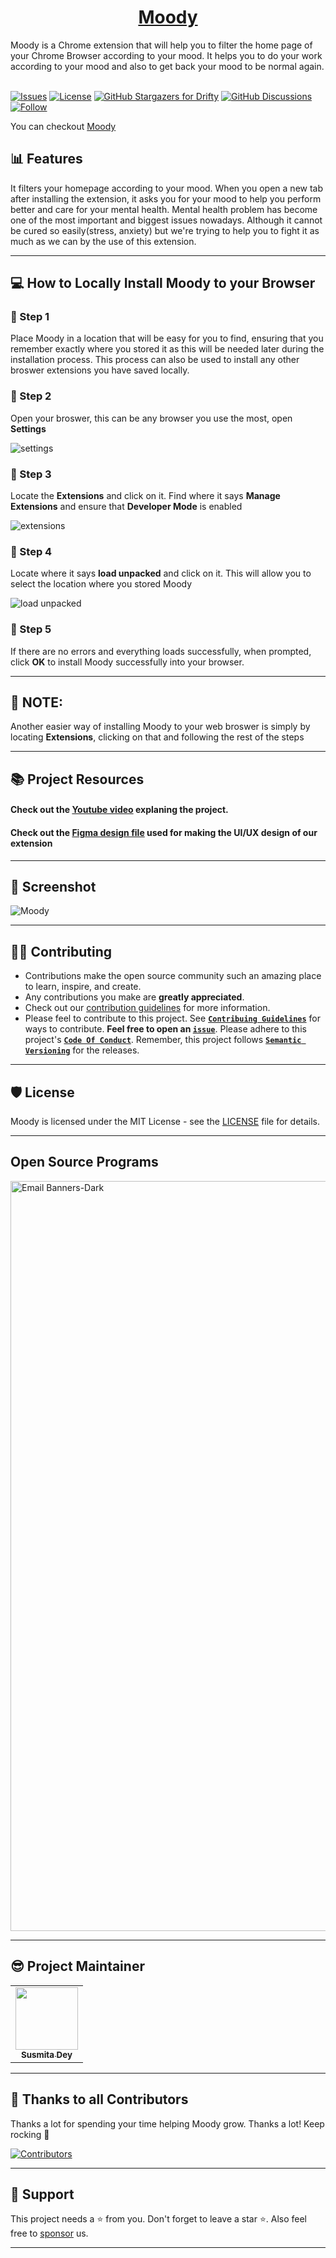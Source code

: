 <h1 align=center><a href="https://github.com/Susmita-Dey/Moody">Moody</a></h1>
Moody is a Chrome extension that will help you to filter the home page of your Chrome Browser according to your mood. It helps you to do your work according to your mood and also to get back your mood to be normal again.
 
<br />
<br />

[![Issues](https://img.shields.io/github/issues/Susmita-Dey/Moody)](https://github.com/Susmita-Dey/Moody/issues)
[![License](https://img.shields.io/github/license/Susmita-Dey/Moody)](https://github.com/Susmita-Dey/Moody/blob/master/LICENSE)
[![GitHub Stargazers for Drifty](https://img.shields.io/github/stars/Susmita-Dey/Moody?label=Leave%20a%20star&style=social)](https://github.com/Susmita-Dey/Moody/stargazers)
[![GitHub Discussions](https://img.shields.io/github/discussions/Susmita-Dey/Moody)](https://github.com/Susmita-Dey/Moody/discussions)
[![Follow](https://img.shields.io/twitter/follow/its_SusmitaDey?style=social)](https://twitter.com/its_SusmitaDey)

You can checkout [Moody](https://susmita-dey.github.io/Moody/)

## 📊 Features 
It filters your homepage according to your mood. When you open a new tab after installing the extension, it asks you for your mood to help you perform better and care for your mental health. Mental health problem has become one of the most important and biggest issues nowadays. Although it cannot be cured so easily(stress, anxiety) but we're trying to help you to fight it as much as we can by the use of this extension. 

---

## 💻 How to Locally Install Moody to your Browser

### 📍 Step 1
Place Moody in a location that will be easy for you to find, ensuring that you remember exactly where you stored it as this will be needed later during the installation process. This process can also be used to install any other broswer extensions you have saved locally.

### 📍 Step 2
Open your broswer, this can be any browser you use the most, open **Settings**

![settings](https://user-images.githubusercontent.com/74776297/166063147-17eca9b6-c446-4c0c-856b-8c948826bc4d.png)

### 📍 Step 3
Locate the **Extensions** and click on it. Find where it says **Manage Extensions** and ensure that **Developer Mode** is enabled

![extensions](https://user-images.githubusercontent.com/74776297/166063436-b2c05d79-960f-43e8-ae99-3c246269ac62.png)

### 📍 Step 4
Locate where it says **load unpacked** and click on it. This will allow you to select the location where you stored Moody

![load unpacked](https://user-images.githubusercontent.com/74776297/166063822-ac830f3c-ad51-43e7-af45-b24bb6f2c96b.png)

### 📍 Step 5
If there are no errors and everything loads successfully, when prompted, click **OK** to install Moody successfully into your browser.

---

## 📌 NOTE:

Another easier way of installing Moody to your web broswer is simply by locating **Extensions**, clicking on that and following the rest of the steps

---

## 📚 Project Resources

#### Check out the [Youtube video](https://youtu.be/jSUDUitqoOI) explaning the project.

#### Check out the [Figma design file](https://www.figma.com/file/HthSH20cAg6WXbjLOW8af9/Moody---Chrome-Extension?node-id=0%3A1) used for making the UI/UX design of our extension

---

## 📸 Screenshot 
![Moody](https://user-images.githubusercontent.com/79099734/191542470-a779e564-2d7d-403e-ab5c-8acbd24b5558.png)

---

## 👨‍💻 Contributing 

- Contributions make the open source community such an amazing place to learn, inspire, and create.
- Any contributions you make are **greatly appreciated**.
- Check out our [contribution guidelines](/CONTRIBUTING.md) for more information.
- Please feel to contribute to this project. See [**`Contribuing Guidelines`**](https://github.com/Susmita-Dey/Moody/blob/main/CONTRIBUTING.md) for ways to contribute. **Feel free to open an [`issue`](https://github.com/Susmita-Dey/Moody/issues/new/choose)**. Please adhere to this project's [**`Code Of Conduct`**](https://github.com/Susmita-Dey/Moody/blob/main/CODE_OF_CONDUCT.md). Remember, this project follows [**`Semantic Versioning`**](https://semver.org/) for the releases.

---

## 🛡️ License 

Moody is licensed under the MIT License - see the [LICENSE](LICENSE) file for details.

---

## Open Source Programs
 <a href="https://hacktoberfest.com/">
 <img width="1200" alt="Email Banners-Dark" src="https://user-images.githubusercontent.com/79099734/189589410-ca17afb8-5855-4316-918a-054f27594809.png">
 </a>

---

## 😎 Project Maintainer

<table>
  <tr>
<td align="center"><a href="https://github.com/Susmita-Dey"><img src="https://avatars.githubusercontent.com/u/79099734?v=4" width="100px;" alt=""/><br /><sub><b>Susmita Dey</b></sub></a></td>
  </tr>
</table>

---

## 💪 Thanks to all Contributors 

Thanks a lot for spending your time helping Moody grow. Thanks a lot! Keep rocking 🍻

[![Contributors](https://contrib.rocks/image?repo=Susmita-Dey/Moody)](https://github.com/Susmita-Dey/Moody/graphs/contributors)

---

## 🙏 Support  

This project needs a ⭐️ from you. Don't forget to leave a star ⭐. Also feel free to [sponsor](https://github.com/sponsors/Susmita-Dey) us.


---
